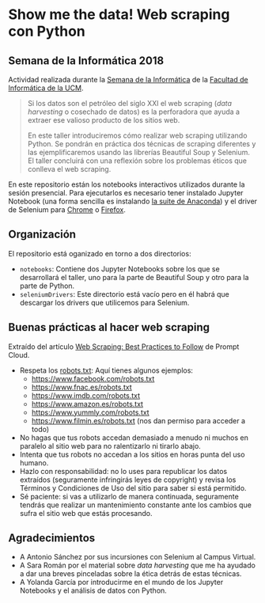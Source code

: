 # Show me the data! Web scraping con Python
## Semana de la Informática 2018

Actividad realizada durante la [Semana de la Informática](http://informatica.ucm.es/iv-semana-de-la-informatica-2018) de la [Facultad de Informática de la UCM](http://informatica.ucm.es).

> Si los datos son el petróleo del siglo XXI el web scraping (_data harvesting_ o cosechado de datos) es la perforadora que ayuda a extraer ese valioso producto de los sitios web.
> 
> En este taller introduciremos cómo realizar web scraping utilizando Python. Se pondrán en práctica dos técnicas de scraping diferentes y las ejemplificaremos usando las librerías Beautiful Soup y Selenium. El taller concluirá con una reflexión sobre los problemas éticos que conlleva el web scraping.

En este repositorio están los notebooks interactivos utilizados durante la sesión presencial. Para ejecutarlos es necesario tener instalado Jupyter Notebook (una forma sencilla es instalando [la suite de Anaconda](https://www.anaconda.com/download/)) y el driver de Selenium para [Chrome](https://sites.google.com/a/chromium.org/chromedriver/) o [Firefox](https://github.com/mozilla/geckodriver/).

## Organización

El repositorio está oganizado en torno a dos directorios:

- `notebooks`: Contiene dos Jupyter Notebooks sobre los que se desarrollará el taller, uno para la parte de Beautiful Soup y otro para la parte de Python.
- `seleniumDrivers`: Este directorio está vacío pero en él habrá que descargar los drivers que utilicemos para Selenium.

## Buenas prácticas al hacer web scraping

Extraído del artículo [Web Scraping: Best Practices to Follow](https://www.promptcloud.com/blog/web-scraping-best-practices) de Prompt Cloud.

- Respeta los [robots.txt](https://en.wikipedia.org/wiki/Robots.txt): Aquí tienes algunos ejemplos:
    + <https://www.facebook.com/robots.txt>
    + <https://www.fnac.es/robots.txt>
    + <https://www.imdb.com/robots.txt>
    + <https://www.amazon.es/robots.txt>
    + <https://www.yummly.com/robots.txt>
    + <https://www.filmin.es/robots.txt> (nos dan permiso para acceder a todo)
- No hagas que tus robots accedan demasiado a menudo ni muchos en paralelo al sitio web para no ralentizarlo ni tirarlo abajo.
- Intenta que tus robots no accedan a los sitios en horas punta del uso humano.
- Hazlo con responsabilidad: no lo uses para republicar los datos extraídos (seguramente infringirás leyes de copyright) y revisa los Términos y Condiciones de Uso del sitio para saber si está permitido.
- Sé paciente: si vas a utilizarlo de manera continuada, seguramente tendrás que realizar un mantenimiento constante ante los cambios que sufra el sitio web que estás procesando.

## Agradecimientos

- A Antonio Sánchez por sus incursiones con Selenium al Campus Virtual.
- A Sara Román por el material sobre _data harvesting_ que me ha ayudado a dar una breves pinceladas sobre la ética detrás de estas técnicas.
- A Yolanda García por introducirme en el mundo de los Jupyter Notebooks y el análisis de datos con Python.
